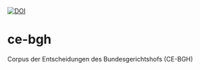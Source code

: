 [![DOI](https://doi.org/10.5281/zenodo.3942742.svg)](https://doi.org/10.5281/zenodo.3942742)

# ce-bgh
Corpus der Entscheidungen des Bundesgerichtshofs (CE-BGH)
